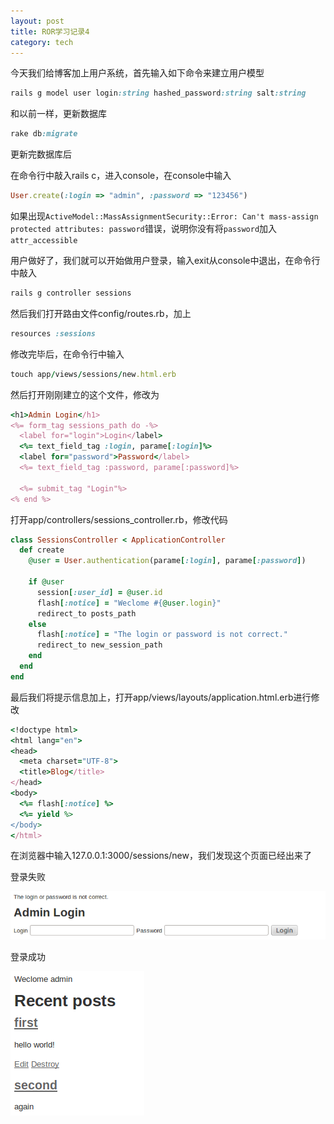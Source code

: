 ```yaml
---
layout: post
title: ROR学习记录4
category: tech
---
```

今天我们给博客加上用户系统，首先输入如下命令来建立用户模型

```ruby
rails g model user login:string hashed_password:string salt:string
```

和以前一样，更新数据库

```ruby
rake db:migrate
```

更新完数据库后

在命令行中敲入rails c，进入console，在console中输入

```ruby
User.create(:login => "admin", :password => "123456")
```

如果出现`ActiveModel::MassAssignmentSecurity::Error: Can't mass-assign protected attributes: password`错误，说明你没有将`password`加入`attr_accessible`

用户做好了，我们就可以开始做用户登录，输入exit从console中退出，在命令行中敲入

```ruby
rails g controller sessions
```

然后我们打开路由文件config/routes.rb，加上

```ruby
resources :sessions
```

修改完毕后，在命令行中输入

```ruby
touch app/views/sessions/new.html.erb
```

然后打开刚刚建立的这个文件，修改为

```ruby
<h1>Admin Login</h1>
<%= form_tag sessions_path do -%>
  <label for="login">Login</label>
  <%= text_field_tag :login, parame[:login]%>
  <label for="password">Password</label>
  <%= text_field_tag :password, parame[:password]%>

  <%= submit_tag "Login"%>
<% end %>
```

打开app/controllers/sessions_controller.rb，修改代码

```ruby
class SessionsController < ApplicationController
  def create
    @user = User.authentication(parame[:login], parame[:password])

    if @user
      session[:user_id] = @user.id
      flash[:notice] = "Weclome #{@user.login}"
      redirect_to posts_path
    else
      flash[:notice] = "The login or password is not correct."
      redirect_to new_session_path
    end
  end
end
```

最后我们将提示信息加上，打开app/views/layouts/application.html.erb进行修改

```ruby
<!doctype html>
<html lang="en">
<head>
  <meta charset="UTF-8">
  <title>Blog</title>
</head>
<body>
  <%= flash[:notice] %>
  <%= yield %>
</body>
</html>
```

在浏览器中输入127.0.0.1:3000/sessions/new，我们发现这个页面已经出来了

登录失败

<img src="/images/2012/11/62.png" alt="" title="6" class="alignnone size-medium wp-image-2090" />

登录成功

<img src="/images/2012/11/72.png" alt="" title="7" class="alignnone size-full wp-image-2091" />
